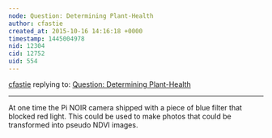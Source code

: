 ```yaml
---
node: Question: Determining Plant-Health
author: cfastie
created_at: 2015-10-16 14:16:18 +0000
timestamp: 1445004978
nid: 12304
cid: 12752
uid: 554
---
```




[cfastie](../profile/cfastie) replying to: [Question: Determining Plant-Health](../notes/Kiranay/10-15-2015/question-determining-plant-health)

----
At one time the Pi NOIR camera shipped with a piece of blue filter that blocked red light. This could be used to make photos that could be transformed into pseudo NDVI images.